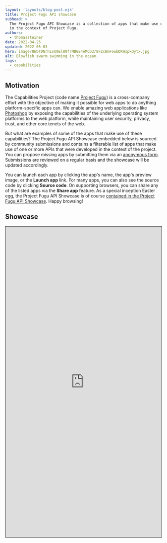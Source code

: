 ```yaml
---
layout: 'layouts/blog-post.njk'
title: Project Fugu API showcase
subhead: >
  The Project Fugu API Showcase is a collection of apps that make use of APIs that were conceived
  in the context of Project Fugu.
authors:
  - thomassteiner
date: 2022-04-25
updated: 2022-05-03
hero: image/8WbTDNrhLsU0El80frMBGE4eMCD3/8FZcBmFowbDKWxpkOytx.jpg
alt: Blowfish swarm swimming in the ocean.
tags:
  - capabilities
---
```


## Motivation

The Capabilities Project (code name [Project Fugu](/blog/fugu-status/)) is a cross-company effort with
the objective of making it possible for web apps to do anything platform-specific apps can. We
enable amazing web applications like [Photoshop](https://web.dev/ps-on-the-web/) by exposing the capabilities of
the underlying operating system platforms to the web platform, while maintaining user security,
privacy, trust, and other core tenets of the web.

But what are examples of some of the apps that make use of these capabilities? The Project Fugu API
Showcase embedded below is sourced by community submissions and contains a filterable list of apps
that make use of one or more APIs that were developed in the context of the project. You can propose
missing apps by submitting them via an
[anonymous form](https://docs.google.com/forms/d/e/1FAIpQLScNd1rClbmFWh6FcMmjUNrwg9RLz8Jk4BkHz_-EOpmkVd_-9g/viewform).
Submissions are reviewed on a regular basis and the showcase will be updated accordingly.

You can launch each app by clicking the app's name, the app's preview image, or the **Launch app**
link. For many apps, you can also see the source code by clicking **Source code**. On supporting
browsers, you can share any of the listed apps via the **Share app** feature. As a special inception
Easter egg, the Project Fugu API Showcase is of course
<a href="https://tomayac.github.io/fugu-showcase/data/#tomayac.github.io!fugu-showcase!data" target="showcase">contained
in the Project Fugu API Showcase</a>. Happy browsing!

## Showcase

<div class="showcase-container" style="height: 100%; width: 100%">
  <noscript>
    <iframe
      title="Fugu showcase"
      name="showcase"
      style="min-height: 1000px; width: 100%; border: solid 1px #000"
      src="https://tomayac.github.io/fugu-showcase/data/"
      allow="web-share; clipboard-write; clipboard"
    ></iframe>
  </noscript>
</div>

<script>
  const SHOWCASE_URL = 'https://tomayac.github.io/fugu-showcase/data/';
  
  const iframe = document.createElement('iframe');
  iframe.title = 'Project Fugu API Showcase';
  iframe.name = 'showcase';
  iframe.style.minHeight = '1000px';
  iframe.style.width = '100%';
  iframe.style.border = 'solid 1px #000';
  iframe.allow = 'web-share; clipboard-write; clipboard';
  iframe.addEventListener('load', () => {
    iframe.contentWindow.postMessage(
      {
        hash: location.hash.substr(1),
        search: location.search.substr(1),
      },
      '*'
    );
  });
  document.querySelector('.showcase-container').append(iframe);
  iframe.src = SHOWCASE_URL;

  window.addEventListener('message', (event) => {
    if (event.origin !== new URL(SHOWCASE_URL).origin) {
      return;
    }
    const url = new URL(window.location);
    if ('search' in event.data) {
      if (event.data.search) {
        const [key, value] = event.data.search.split('=');
        url.searchParams.set(key, value);
        url.hash = '';
      } else {
        url.searchParams.delete('api');
      }
    }
    if ('hash' in event.data) {
      url.hash = event.data.hash;
    }
    window.history.pushState({}, '', url);
  });
</script>
